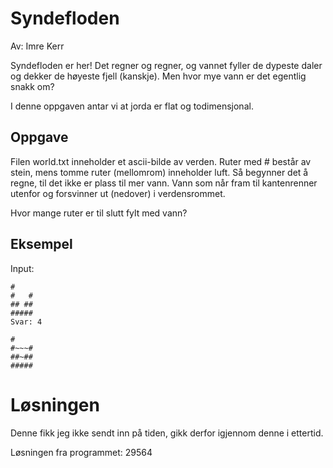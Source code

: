 # Syndefloden
Av: Imre Kerr

Syndefloden er her! Det regner og regner, og vannet fyller de dypeste daler og dekker de høyeste fjell (kanskje). Men hvor mye vann er det egentlig snakk om?

I denne oppgaven antar vi at jorda er flat og todimensjonal.

## Oppgave

Filen world.txt inneholder et ascii-bilde av verden. Ruter med # består av stein, mens tomme ruter (mellomrom) inneholder luft. Så begynner det å regne, til det ikke er plass til mer vann. Vann som når fram til kantenrenner utenfor og forsvinner ut (nedover) i verdensrommet.

Hvor mange ruter er til slutt fylt med vann?

## Eksempel

Input:

```
#
#   #
## ##
#####
Svar: 4

#
#~~~#
##~##
#####
```

# Løsningen

Denne fikk jeg ikke sendt inn på tiden, gikk derfor igjennom denne i ettertid.

Løsningen fra programmet: 29564